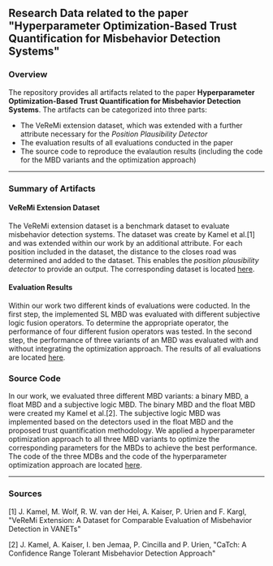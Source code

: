 ## Research Data related to the paper "Hyperparameter Optimization-Based Trust Quantification for Misbehavior Detection Systems"

### Overview

The repository provides all artifacts related to the paper **Hyperparameter Optimization-Based Trust Quantification for Misbehavior Detection Systems**. The artifacts can be categorized into three parts:

- The VeReMi extension dataset, which was extended with a further attribute necessary for the *Position Plausibility Detector*
- The evaluation results of all evaluations conducted in the paper
- The source code to reproduce the evalaution results (including the code for the MBD variants and the optimization approach)

---

### Summary of Artifacts

#### VeReMi Extension Dataset

The VeReMi extension dataset is a benchmark dataset to evaluate misbehavior detection systems. The dataset was create by Kamel et al.[1] and was extended within our work by an additional attribute. For each position included in the dataset, the distance to the closes road was determined and added to the dataset. This enables the *position plausibility detector* to provide an output. The corresponding dataset is located [here](./VeReMi_Extension_Dataset).

#### Evaluation Results

Within our work two different kinds of evaluations were coducted. In the first step, the implemented SL MBD was evaluated with different subjective logic fusion operators. To determine the appropriate operator, the performance of four different fusion operators was tested. In the second step, the performance of three variants of an MBD was evaluated with and without integrating the optimization approach. The results of all evaluations are located [here](./Evaluation_Results).

### Source Code

In our work, we evaluated three different MBD variants: a binary MBD, a float MBD and a subjective logic MBD. The binary MBD and the float MBD were created my Kamel et al.[2]. The subjective logic MBD was implemented based on the detectors used in the float MBD and the proposed trust quantification methodology. We applied a hyperparameter optimization approach to all three MBD variants to optimize the corresponding parameters for the MBDs to achieve the best performance. The code of the three MDBs and the code of the hyperparameter optimization approach are located [here](./Source_Code_Evaluation).

---

### Sources

[1] J. Kamel, M. Wolf, R. W. van der Hei, A. Kaiser, P. Urien and F. Kargl, "VeReMi Extension: A Dataset for Comparable Evaluation of Misbehavior Detection in VANETs"

[2] J. Kamel, A. Kaiser, I. ben Jemaa, P. Cincilla and P. Urien, "CaTch: A Confidence Range Tolerant Misbehavior Detection Approach"
